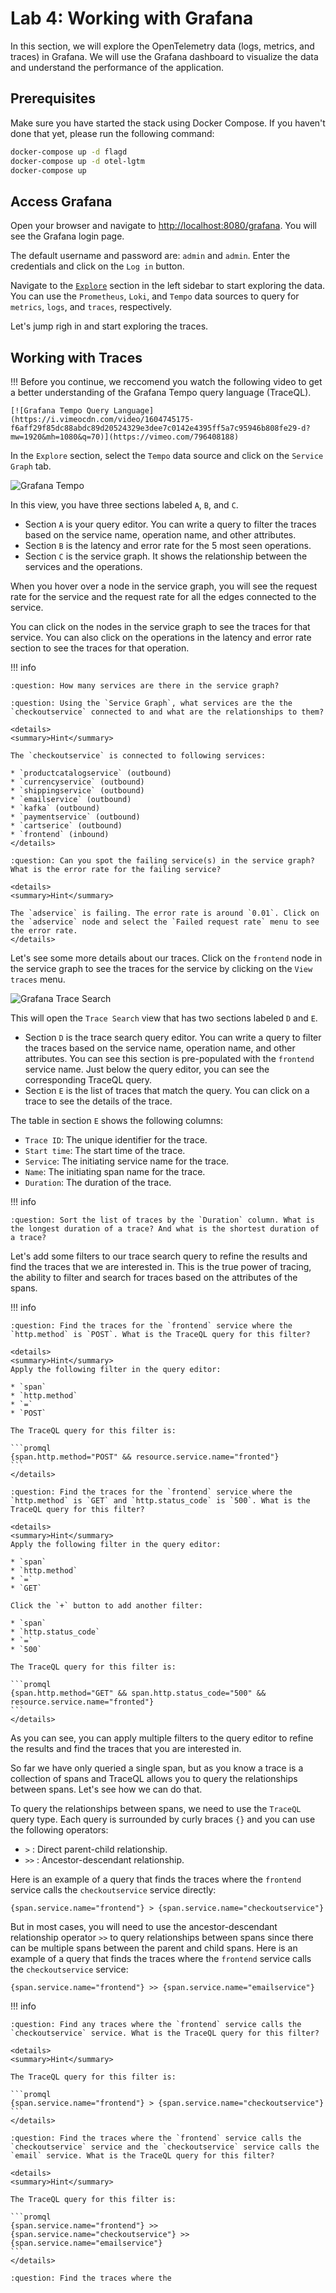 # Lab 4: Working with Grafana

In this section, we will explore the OpenTelemetry data (logs, metrics, and traces) in Grafana. We will use the Grafana dashboard to visualize the data and understand the performance of the application.

## Prerequisites

Make sure you have started the stack using Docker Compose. If you haven't done that yet, please run the following command:

```bash
docker-compose up -d flagd
docker-compose up -d otel-lgtm
docker-compose up
```

## Access Grafana

Open your browser and navigate to [http://localhost:8080/grafana](http://localhost:8080/grafana). You will see the Grafana login page.

The default username and password are: `admin` and `admin`. Enter the credentials and click on the `Log in` button.

Navigate to the [`Explore`](http://localhost:8080/grafana/explore) section in the left sidebar to start exploring the data. You can use the `Prometheus`, `Loki`, and `Tempo` data sources to query for `metrics`, `logs`, and `traces`, respectively.

Let's jump righ in and start exploring the traces.

## Working with Traces

!!!
    Before you continue, we reccomend you watch the following video to get a better understanding of the Grafana Tempo query language (TraceQL).

    [![Grafana Tempo Query Language](https://i.vimeocdn.com/video/1604745175-f6aff29f85dc88abdc89d20524329e3dee7c0142e4395ff5a7c95946b808fe29-d?mw=1920&mh=1080&q=70)](https://vimeo.com/796408188)

In the `Explore` section, select the `Tempo` data source and click on the `Service Graph` tab.

![Grafana Tempo](./assets/04-grafana-service-graph.png)

In this view, you have three sections labeled `A`, `B`, and `C`.

- Section `A` is your query editor. You can write a query to filter the traces based on the service name, operation name, and other attributes.
- Section `B` is the latency and error rate for the 5 most seen operations.
- Section `C` is the service graph. It shows the relationship between the services and the operations.

When you hover over a node in the service graph, you will see the request rate for the service and the request rate for all the edges connected to the service.

You can click on the nodes in the service graph to see the traces for that service. You can also click on the operations in the latency and error rate section to see the traces for that operation.

!!! info

    :question: How many services are there in the service graph?

    :question: Using the `Service Graph`, what services are the the `checkoutservice` connected to and what are the relationships to them?

    <details>
    <summary>Hint</summary>

    The `checkoutservice` is connected to following services:

    * `productcatalogservice` (outbound)
    * `currencyservice` (outbound)
    * `shippingservice` (outbound)
    * `emailservice` (outbound)
    * `kafka` (outbound)
    * `paymentservice` (outbound)
    * `cartserice` (outbound)
    * `frontend` (inbound)
    </details>

    :question: Can you spot the failing service(s) in the service graph? What is the error rate for the failing service?

    <details>
    <summary>Hint</summary>

    The `adservice` is failing. The error rate is around `0.01`. Click on the `adservice` node and select the `Failed request rate` menu to see the error rate.
    </details>

Let's see some more details about our traces. Click on the `frontend` node in the service graph to see the traces for the service by clicking on the `View traces` menu.

![Grafana Trace Search](./assets/04-grafana-trace-search.png)

This will open the `Trace Search` view that has two sections labeled `D` and `E`.

- Section `D` is the trace search query editor. You can write a query to filter the traces based on the service name, operation name, and other attributes. You can see this section is pre-populated with the `frontend` service name. Just below the query editor, you can see the corresponding TraceQL query.
- Section `E` is the list of traces that match the query. You can click on a trace to see the details of the trace.

The table in section `E` shows the following columns:

- `Trace ID`: The unique identifier for the trace.
- `Start time`: The start time of the trace.
- `Service`: The initiating service name for the trace.
- `Name`: The initiating span name for the trace.
- `Duration`: The duration of the trace.

!!! info

    :question: Sort the list of traces by the `Duration` column. What is the longest duration of a trace? And what is the shortest duration of a trace?

Let's add some filters to our trace search query to refine the results and find the traces that we are interested in. This is the true power of tracing, the ability to filter and search for traces based on the attributes of the spans.

!!! info

    :question: Find the traces for the `frontend` service where the `http.method` is `POST`. What is the TraceQL query for this filter?

    <details>
    <summary>Hint</summary>
    Apply the following filter in the query editor:

    * `span`
    * `http.method`
    * `=`
    * `POST`

    The TraceQL query for this filter is:

    ```promql
    {span.http.method="POST" && resource.service.name="fronted"}
    ```
    </details>

    :question: Find the traces for the `frontend` service where the `http.method` is `GET` and `http.status_code` is `500`. What is the TraceQL query for this filter?

    <details>
    <summary>Hint</summary>
    Apply the following filter in the query editor:

    * `span`
    * `http.method`
    * `=`
    * `GET`

    Click the `+` button to add another filter:

    * `span`
    * `http.status_code`
    * `=`
    * `500`

    The TraceQL query for this filter is:

    ```promql
    {span.http.method="GET" && span.http.status_code="500" && resource.service.name="fronted"}
    ```
    </details>

As you can see, you can apply multiple filters to the query editor to refine the results and find the traces that you are interested in.

So far we have only queried a single span, but as you know a trace is a collection of spans and TraceQL allows you to query the relationships between spans. Let's see how we can do that.

To query the relationships between spans, we need to use the `TraceQL` query type. Each query is surrounded by curly braces `{}` and you can use the following operators:

* `>` : Direct parent-child relationship.
* `>>` : Ancestor-descendant relationship.

Here is an example of a query that finds the traces where the `frontend` service calls the `checkoutservice` service directly:

```promql
{span.service.name="frontend"} > {span.service.name="checkoutservice"}
```

But in most cases, you will need to use the ancestor-descendant relationship operator `>>` to query relationships between spans since there can be multiple spans between the parent and child spans. Here is an example of a query that finds the traces where the `frontend` service calls the `checkoutservice` service:

```promql
{span.service.name="frontend"} >> {span.service.name="emailservice"}
```

!!! info

    :question: Find any traces where the `frontend` service calls the `checkoutservice` service. What is the TraceQL query for this filter?

    <details>
    <summary>Hint</summary>

    The TraceQL query for this filter is:

    ```promql
    {span.service.name="frontend"} > {span.service.name="checkoutservice"}
    ```
    </details>

    :question: Find the traces where the `frontend` service calls the `checkoutservice` service and the `checkoutservice` service calls the `email` service. What is the TraceQL query for this filter?

    <details>
    <summary>Hint</summary>

    The TraceQL query for this filter is:

    ```promql
    {span.service.name="frontend"} >> {span.service.name="checkoutservice"} >> {span.service.name="emailservice"}
    ```
    </details>

    :question: Find the traces where the